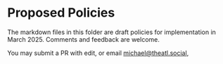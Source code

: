 # Proposed Policies

The markdown files in this folder are draft policies for implementation in March 2025. Comments and feedback are welcome.

You may submit a PR with edit, or email michael@theatl.social,

